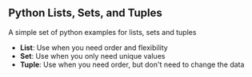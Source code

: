 ## Python Lists, Sets, and Tuples
A simple set of python examples for lists, sets and tuples
 - **List**: Use when you need order and flexibility
 - **Set**: Use when you only need unique values
 - **Tuple**: Use when you need order, but don't need to change the data